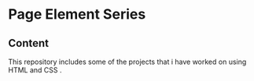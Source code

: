 # Page Element Series
## Content
This repository includes some of the projects that i have worked on using HTML and CSS
.
